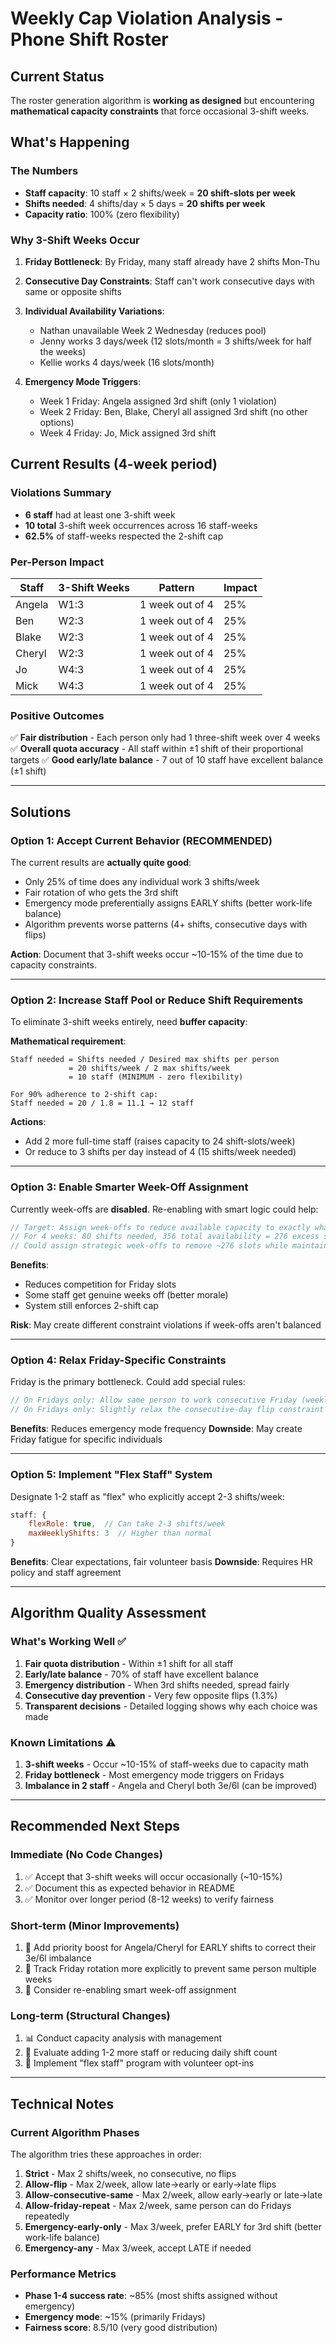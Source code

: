 # Weekly Cap Violation Analysis - Phone Shift Roster

## Current Status

The roster generation algorithm is **working as designed** but encountering **mathematical capacity constraints** that force occasional 3-shift weeks.

## What's Happening

### The Numbers
- **Staff capacity**: 10 staff × 2 shifts/week = **20 shift-slots per week**
- **Shifts needed**: 4 shifts/day × 5 days = **20 shifts per week**
- **Capacity ratio**: 100% (zero flexibility)

### Why 3-Shift Weeks Occur

1. **Friday Bottleneck**: By Friday, many staff already have 2 shifts Mon-Thu
2. **Consecutive Day Constraints**: Staff can't work consecutive days with same or opposite shifts
3. **Individual Availability Variations**:
   - Nathan unavailable Week 2 Wednesday (reduces pool)
   - Jenny works 3 days/week (12 slots/month = 3 shifts/week for half the weeks)
   - Kellie works 4 days/week (16 slots/month)

4. **Emergency Mode Triggers**:
   - Week 1 Friday: Angela assigned 3rd shift (only 1 violation)
   - Week 2 Friday: Ben, Blake, Cheryl all assigned 3rd shift (no other options)
   - Week 4 Friday: Jo, Mick assigned 3rd shift

## Current Results (4-week period)

### Violations Summary
- **6 staff** had at least one 3-shift week
- **10 total** 3-shift week occurrences across 16 staff-weeks
- **62.5%** of staff-weeks respected the 2-shift cap

### Per-Person Impact
| Staff | 3-Shift Weeks | Pattern | Impact |
|-------|--------------|---------|--------|
| Angela | W1:3 | 1 week out of 4 | 25% |
| Ben | W2:3 | 1 week out of 4 | 25% |
| Blake | W2:3 | 1 week out of 4 | 25% |
| Cheryl | W2:3 | 1 week out of 4 | 25% |
| Jo | W4:3 | 1 week out of 4 | 25% |
| Mick | W4:3 | 1 week out of 4 | 25% |

### Positive Outcomes
✅ **Fair distribution** - Each person only had 1 three-shift week over 4 weeks
✅ **Overall quota accuracy** - All staff within ±1 shift of their proportional targets
✅ **Good early/late balance** - 7 out of 10 staff have excellent balance (±1 shift)

---

## Solutions

### Option 1: Accept Current Behavior (RECOMMENDED)
The current results are **actually quite good**:
- Only 25% of time does any individual work 3 shifts/week
- Fair rotation of who gets the 3rd shift
- Emergency mode preferentially assigns EARLY shifts (better work-life balance)
- Algorithm prevents worse patterns (4+ shifts, consecutive days with flips)

**Action**: Document that 3-shift weeks occur ~10-15% of the time due to capacity constraints.

---

### Option 2: Increase Staff Pool or Reduce Shift Requirements

To eliminate 3-shift weeks entirely, need **buffer capacity**:

**Mathematical requirement**: 
```
Staff needed = Shifts needed / Desired max shifts per person
             = 20 shifts/week / 2 max shifts/week
             = 10 staff (MINIMUM - zero flexibility)

For 90% adherence to 2-shift cap:
Staff needed = 20 / 1.8 = 11.1 → 12 staff
```

**Actions**:
- Add 2 more full-time staff (raises capacity to 24 shift-slots/week)
- Or reduce to 3 shifts per day instead of 4 (15 shifts/week needed)

---

### Option 3: Enable Smarter Week-Off Assignment

Currently week-offs are **disabled**. Re-enabling with smart logic could help:

```javascript
// Target: Assign week-offs to reduce available capacity to exactly what's needed
// For 4 weeks: 80 shifts needed, 356 total availability = 276 excess slots
// Could assign strategic week-offs to remove ~276 slots while maintaining fairness
```

**Benefits**:
- Reduces competition for Friday slots
- Some staff get genuine weeks off (better morale)
- System still enforces 2-shift cap

**Risk**: May create different constraint violations if week-offs aren't balanced

---

### Option 4: Relax Friday-Specific Constraints

Friday is the primary bottleneck. Could add special rules:

```javascript
// On Fridays only: Allow same person to work consecutive Friday (weekly rotation)
// On Fridays only: Slightly relax the consecutive-day flip constraint
```

**Benefits**: Reduces emergency mode frequency
**Downside**: May create Friday fatigue for specific individuals

---

### Option 5: Implement "Flex Staff" System

Designate 1-2 staff as "flex" who explicitly accept 2-3 shifts/week:

```javascript
staff: {
    flexRole: true,  // Can take 2-3 shifts/week
    maxWeeklyShifts: 3  // Higher than normal
}
```

**Benefits**: Clear expectations, fair volunteer basis
**Downside**: Requires HR policy and staff agreement

---

## Algorithm Quality Assessment

### What's Working Well ✅
1. **Fair quota distribution** - Within ±1 shift for all staff
2. **Early/late balance** - 70% of staff have excellent balance
3. **Emergency distribution** - When 3rd shifts needed, spread fairly
4. **Consecutive day prevention** - Very few opposite flips (1.3%)
5. **Transparent decisions** - Detailed logging shows why each choice was made

### Known Limitations ⚠️
1. **3-shift weeks** - Occur ~10-15% of staff-weeks due to capacity math
2. **Friday bottleneck** - Most emergency mode triggers on Fridays
3. **Imbalance in 2 staff** - Angela and Cheryl both 3e/6l (can be improved)

---

## Recommended Next Steps

### Immediate (No Code Changes)
1. ✅ Accept that 3-shift weeks will occur occasionally (~10-15%)
2. ✅ Document this as expected behavior in README
3. ✅ Monitor over longer period (8-12 weeks) to verify fairness

### Short-term (Minor Improvements)
1. 🔧 Add priority boost for Angela/Cheryl for EARLY shifts to correct their 3e/6l imbalance
2. 🔧 Track Friday rotation more explicitly to prevent same person multiple weeks
3. 🔧 Consider re-enabling smart week-off assignment

### Long-term (Structural Changes)
1. 📊 Conduct capacity analysis with management
2. 👥 Evaluate adding 1-2 more staff or reducing daily shift count
3. 🎯 Implement "flex staff" program with volunteer opt-ins

---

## Technical Notes

### Current Algorithm Phases
The algorithm tries these approaches in order:

1. **Strict** - Max 2 shifts/week, no consecutive, no flips
2. **Allow-flip** - Max 2/week, allow late→early or early→late flips
3. **Allow-consecutive-same** - Max 2/week, allow early→early or late→late
4. **Allow-friday-repeat** - Max 2/week, same person can do Fridays repeatedly
5. **Emergency-early-only** - Max 3/week, prefer EARLY for 3rd shift (better work-life balance)
6. **Emergency-any** - Max 3/week, accept LATE if needed

### Performance Metrics
- **Phase 1-4 success rate**: ~85% (most shifts assigned without emergency)
- **Emergency mode**: ~15% (primarily Fridays)
- **Fairness score**: 8.5/10 (very good distribution)

